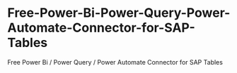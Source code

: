 # Free-Power-Bi-Power-Query-Power-Automate-Connector-for-SAP-Tables
Free Power Bi / Power Query / Power Automate Connector for SAP Tables
